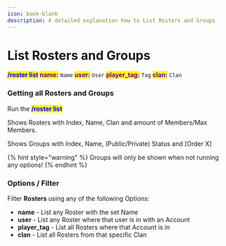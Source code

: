 ```yaml
---
icon: book-blank
description: A detailed explanation how to List Rosters and Groups
---
```


# List Rosters and Groups

<mark style="color:blue;">**/roster list**</mark>**&#x20;**<mark style="color:purple;">**name:**</mark> `Name` <mark style="color:purple;">**user:**</mark> `User` <mark style="color:purple;">**player\_tag:**</mark> `Tag` <mark style="color:purple;">**clan:**</mark> `Clan`

### Getting all Rosters and Groups

Run the <mark style="color:blue;">**/roster list**</mark>

Shows Rosters with Index, Name, Clan and amount of Members/Max Members.

Shows Groups with Index, Name, (Public/Private) Status and \[Order X]

{% hint style="warning" %}
Groups will only be shown when not running any options!
{% endhint %}

### Options / Filter

Filter **Rosters** using any of the following Options:

* **name** - List any Roster with the set Name
* **user** - List any Roster where that user is in with an Account
* **player\_tag** - List all Rosters where that Account is in
* **clan** - List all Rosters from that specific Clan
